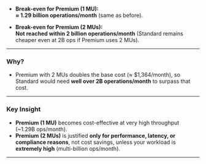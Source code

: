 - **Break-even for Premium (1 MU):**  
  **≈ 1.29 billion operations/month** (same as before).

- **Break-even for Premium (2 MUs):**  
  **Not reached within 2 billion operations/month** (Standard remains cheaper even at 2B ops if Premium uses 2 MUs).

---

### **Why?**
- Premium with 2 MUs doubles the base cost (≈ \$1,364/month), so Standard would need **well over 2B operations/month** to surpass that cost.

---

### **Key Insight**
- **Premium (1 MU)** becomes cost-effective at very high throughput (~1.29B ops/month).
- **Premium (2 MUs)** is justified **only for performance, latency, or compliance reasons**, not cost savings, unless your workload is **extremely high** (multi-billion ops/month).

---
